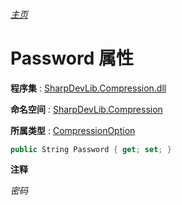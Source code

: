 ###### [主页](./Index.md "主页")

# Password 属性

**程序集** : [SharpDevLib.Compression.dll](./SharpDevLib.Compression.assembly.md "SharpDevLib.Compression.dll")

**命名空间** : [SharpDevLib.Compression](./SharpDevLib.Compression.namespace.md "SharpDevLib.Compression")

**所属类型** : [CompressionOption](./SharpDevLib.Compression.CompressionOption.md "CompressionOption")

``` csharp
public String Password { get; set; }
```

**注释**

*密码*



